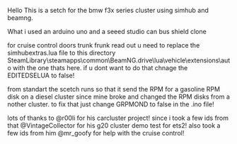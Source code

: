 Hello This is a setch for the bmw f3x series cluster using simhub and beamng.

What i used
an arduino uno and a seeed studio can bus shield clone

for cruise control doors trunk frunk read out u need to replace the simhubextras.lua file to this directory SteamLibrary\steamapps\common\BeamNG.drive\lua\vehicle\extensions\auto with the one thats here.
if u dont want to do that chnage the EDITEDSELUA to false!

from standart the scetch runs so that it send the RPM for a gasoline RPM disk on a diesel cluster since mine broke and changed the RPM disks from a nother cluster.
to fix that just change GRPMOND to false in the .ino file!

lots of thanks to 
@r00li for his carcluster project! since i took a few ids from that
@VintageCollector for his g20 cluster demo test for ets2! also took a few ids from him
@mr_goofy for help with the cruise control!
